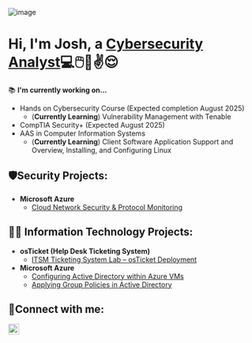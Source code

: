 ![image](https://github.com/user-attachments/assets/7a345385-182c-4aac-aafa-95f29fe82de5)


<h1>Hi, I'm Josh, a <a href="https://www.linkedin.com/in/joshuaschlegel/">Cybersecurity Analyst</a>💻🖱️📱✌️😌</h1>

📚 **I'm currently working on...**
- Hands on Cybersecurity Course (Expected completion August 2025)
    - (**Currently Learning**) Vulnerability Management with Tenable
- CompTIA Security+ (Expected August 2025)
- AAS in Computer Information Systems
    - (**Currently Learning**) Client Software Application Support and Overview, Installing, and Configuring Linux

<h2>🛡️Security Projects:</h2>

- <b>Microsoft Azure</b>
    - [Cloud Network Security & Protocol Monitoring](https://github.com/JoshuaSchlegel/azure-network-protocols) 

<h2>👨‍💻 Information Technology Projects:</h2>

- <b>osTicket (Help Desk Ticketing System)</b>
  - [ITSM Ticketing System Lab – osTicket Deployment](https://github.com/JoshuaSchlegel/osticket-prereqs) 
- <b>Microsoft Azure</b>
  - [Configuring Active Directory within Azure VMs](https://github.com/JoshuaSchlegel/configure-ad) 
  - [Applying Group Policies in Active Directory](https://github.com/JoshuaSchlegel/group-policy-ad) 
  
    

<h2>🤳Connect with me:</h2>

[<img align="left" alt="Josh | LinkedIn" width="22px" src="https://cdn.jsdelivr.net/npm/simple-icons@v3/icons/linkedin.svg" />][linkedin]

[linkedin]: https://www.linkedin.com/in/joshuaschlegel/
